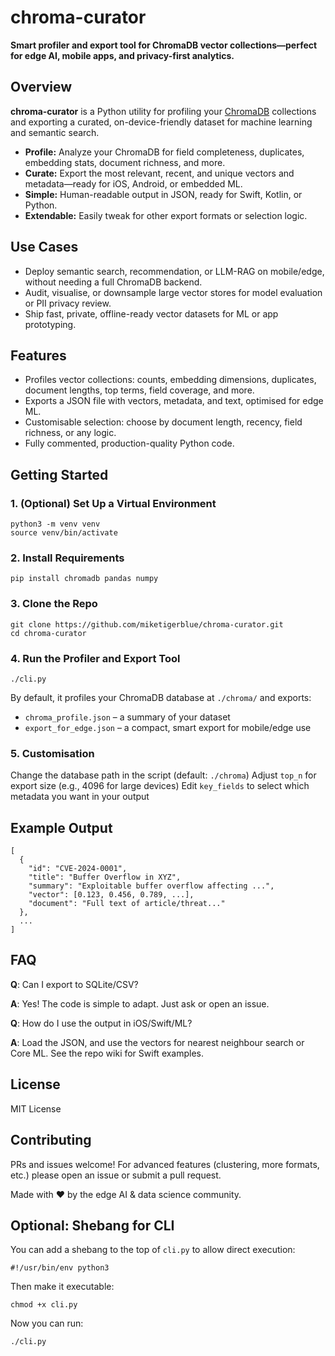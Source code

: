 # chroma-curator

**Smart profiler and export tool for ChromaDB vector collections—perfect for edge AI, mobile apps, and privacy-first analytics.**

## Overview

**chroma-curator** is a Python utility for profiling your [ChromaDB](https://www.trychroma.com/) collections and exporting a curated, on-device-friendly dataset for machine learning and semantic search.

- **Profile:** Analyze your ChromaDB for field completeness, duplicates, embedding stats, document richness, and more.
- **Curate:** Export the most relevant, recent, and unique vectors and metadata—ready for iOS, Android, or embedded ML.
- **Simple:** Human-readable output in JSON, ready for Swift, Kotlin, or Python.
- **Extendable:** Easily tweak for other export formats or selection logic.

## Use Cases

- Deploy semantic search, recommendation, or LLM-RAG on mobile/edge, without needing a full ChromaDB backend.
- Audit, visualise, or downsample large vector stores for model evaluation or PII privacy review.
- Ship fast, private, offline-ready vector datasets for ML or app prototyping.

## Features

- Profiles vector collections: counts, embedding dimensions, duplicates, document lengths, top terms, field coverage, and more.
- Exports a JSON file with vectors, metadata, and text, optimised for edge ML.
- Customisable selection: choose by document length, recency, field richness, or any logic.
- Fully commented, production-quality Python code.

## Getting Started


### 1. (Optional) Set Up a Virtual Environment
```
python3 -m venv venv
source venv/bin/activate
```
### 2. Install Requirements
```
pip install chromadb pandas numpy
```
### 3. Clone the Repo
```
git clone https://github.com/miketigerblue/chroma-curator.git
cd chroma-curator
```
### 4. Run the Profiler and Export Tool
```
./cli.py
```
By default, it profiles your ChromaDB database at `./chroma/` and exports:

* `chroma_profile.json` – a summary of your dataset
* `export_for_edge.json` – a compact, smart export for mobile/edge use

### 5. Customisation
Change the database path in the script (default: `./chroma`)
Adjust `top_n` for export size (e.g., 4096 for large devices)
Edit `key_fields` to select which metadata you want in your output

## Example Output

```
[
  {
    "id": "CVE-2024-0001",
    "title": "Buffer Overflow in XYZ",
    "summary": "Exploitable buffer overflow affecting ...",
    "vector": [0.123, 0.456, 0.789, ...],
    "document": "Full text of article/threat..."
  },
  ...
]
```

## FAQ

**Q**: Can I export to SQLite/CSV?

**A**: Yes! The code is simple to adapt. Just ask or open an issue.

**Q**: How do I use the output in iOS/Swift/ML?

**A**: Load the JSON, and use the vectors for nearest neighbour search or Core ML. See the repo wiki for Swift examples.

## License

MIT License

## Contributing

PRs and issues welcome! For advanced features (clustering, more formats, etc.) please open an issue or submit a pull request.

Made with ❤️ by the edge AI & data science community.

## **Optional: Shebang for CLI**

You can add a shebang to the top of `cli.py` to allow direct execution:
```
#!/usr/bin/env python3
```
Then make it executable:
```
chmod +x cli.py
```

Now you can run:
```
./cli.py
```
